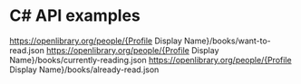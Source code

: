 # C# API examples

https://openlibrary.org/people/{Profile Display Name}/books/want-to-read.json
https://openlibrary.org/people/{Profile Display Name}/books/currently-reading.json
https://openlibrary.org/people/{Profile Display Name}/books/already-read.json